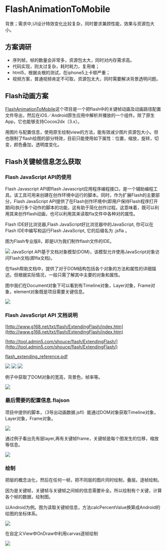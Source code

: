 # FlashAnimationToMobile
背景；需求中,UI设计特效变化比较复杂，同时要求兼顾性能，效果与资源包大小。
## 方案调研 
* 序列帧，帧的数量会非常多，资源包太大，同时对内存需求高。
* 代码实现，则太过复杂，耗时耗力，复用难；
* html5，根据炎根的测试，在iphone5上卡顿严重；
* 视频方案，普通视频肯定不可取，资源包太大，同时需要解决背景透明问题。
## Flash动画方案

[FlashAnimationToMobile](https://github.com/hunanldc/FlashAnimationToMobile)这个项目是一个把flash中的关键帧动画及动画路径配置文件导出，然后在iOS／Android原生应用中解析并播放的一个组件。除了原生App，它也能够支持Cocos2dx（3.x）。

用图片与配置信息，使用原生绘制view的方法，能有效减少图片资源包大小。但也限制了flash绘图的部分特效，目前只能使用如下属性：位置，缩放，旋转，切变，颜色叠加，透明度变化。

## Flash关键帧信息怎么获取
### Flash JavaScript API的使用
Flash Javascript API即flash Javascript应用程序编程接口，是一个辅助编程工具。该工具可用来创建在创作环境中运行的脚本。同时，作为扩展Flash的主要部分，Flash JavaScript API提供了在Flash创作环境中(即用户保持Flash程序打开期间)执行多个动作的脚本的功能，这有助于简化创作过程。这意味着，既可以利用其来创作flash动画，也可以利用其来读取fla文件中各种对的属性。

Flash IDE好比浏览器,Flash JavaScript好比浏览器中的JavaScript, 你可以在Flash IDE中编写和运行Flash JavaScript, 它的后缀名为 .jsfla 。

图为Flash专业版8，即是UI为我们制作flash文件的IDE。

![](./img/flash.png)
JavaScript API基于文档对象模型(DOM)，该模型允许使用JavaScript对象访问Flash文档(即fla文档)。

在flash帮助文档中，提供了对于DOM结构包括各个对象的方法和属性的详细描述。但根据实际情况，一般只需了解其中主要的对象和属性。

图中我们在Document对象下可以看到有Timeline对象，Layer对象，Frame对象，element对象既是项目需要关键信息。

![](./img/fla.png)


### Flash JavaScript API 文档说明
[http://www.g168.net/txt/flash/ExtendingFlash/index.htm](http://www.g168.net/txt/flash/ExtendingFlash/index.htm)

[http://tool.admin5.com/shouce/flash/ExtendingFlash/](http://tool.admin5.com/shouce/flash/ExtendingFlash/)

[flash_extending_reference.pdf](http://vipwiki.xunlei.cn/download/attachments/2885118/flash_extending_reference.pdf?version=1&modificationDate=1481225415000&api=v2)

![](./img/flash_layer.png)
![](./img/flash_frame.png)
![](./img/flash_element.png)

例子中获取了DOM对象的宽高，背景色，帧率等。

![](./img/jsfl.png)

### 最后需要的配置信息.flajson
项目中提供的脚本，（3导出动画数据.jsfl）能通过DOM对象获取Timeline对象，Layer对象，Frame对象。

![](./img/json.png)

通过例子看出先有层layer,再有关键帧frame，关键帧是每个图发生的位移，缩放等信息。

![](./img/json2.png)
### 绘制
把层的概念淡化，然后在任何一帧，把不同层的图片同时绘制，叠层。逐帧绘制。

因为是关键帧，关键帧与关键帧之间帧的信息需要补全。所以绘制有个关键，计算各个帧的数据，绘制图。

以Android为例。图为读取关键帧信息，方法calcPercentValue换算成Android的绘图的坐标体系。

![](./img/json3.png)

在自定义View中OnDraw中利用carvas逐帧绘制

![](./img/json4.png)
